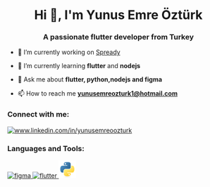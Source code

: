 <h1 align="center">Hi 👋, I'm Yunus Emre Öztürk</h1>
<h3 align="center">A passionate flutter developer from Turkey</h3>

- 🔭 I’m currently working on [Spready](https://play.google.com/store/apps/details?id=com.yeapp.Spready)

- 🌱 I’m currently learning **flutter** and **nodejs**

- 💬 Ask me about **flutter, python,nodejs and figma**

- 📫 How to reach me **yunusemreozturk1@hotmail.com**

<h3 align="left">Connect with me:</h3>
<p align="left">
<a href="https://linkedin.com/in/www.linkedin.com/in/yunusemreoozturk" target="blank"><img align="center" src="https://raw.githubusercontent.com/rahuldkjain/github-profile-readme-generator/master/src/images/icons/Social/linked-in-alt.svg" alt="www.linkedin.com/in/yunusemreoozturk" height="30" width="40" /></a>
</p>

<h3 align="left">Languages and Tools:</h3>
<p align="left"> <a href="https://www.figma.com/" target="_blank" rel="noreferrer"> <img src="https://www.vectorlogo.zone/logos/figma/figma-icon.svg" alt="figma" width="40" height="40"/> </a> <a href="https://flutter.dev" target="_blank" rel="noreferrer"> <img src="https://www.vectorlogo.zone/logos/flutterio/flutterio-icon.svg" alt="flutter" width="40" height="40"/> </a> <a href="https://www.python.org" target="_blank" rel="noreferrer"> <img src="https://raw.githubusercontent.com/devicons/devicon/master/icons/python/python-original.svg" alt="python" width="40" height="40"/> </a> </p>
